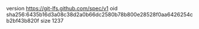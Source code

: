 version https://git-lfs.github.com/spec/v1
oid sha256:6435b16d3a08c38d2a0b66dc2580b78b800e28528f0aa6426254cb2bf43b820f
size 1237
